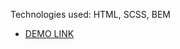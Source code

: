 Technologies used: HTML, SCSS, BEM
- [DEMO LINK](https://fe-jul22-syndicate.github.io/product_catalog/)
